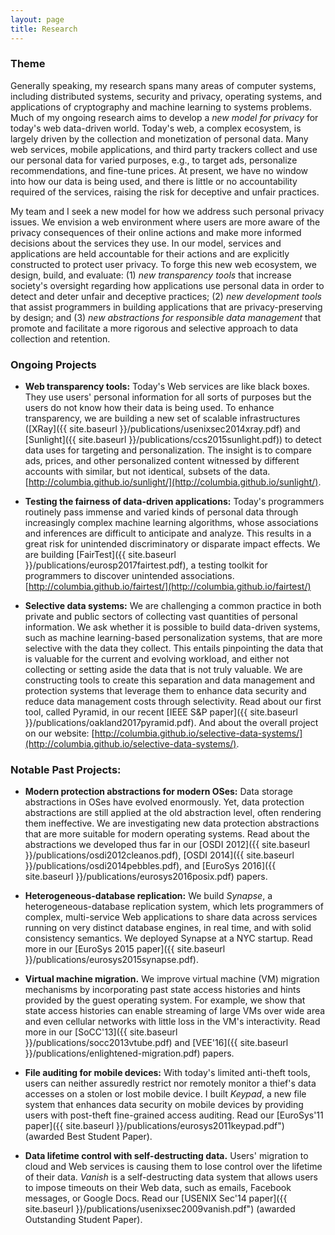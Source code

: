 ```yaml
---
layout: page
title: Research
---
```


### Theme

Generally speaking, my research spans many areas of computer systems, including distributed systems,
security and privacy, operating systems, and applications of cryptography and machine learning to systems problems.
Much of my ongoing research aims to develop a *new model for privacy* for today's web data-driven world.
Today's web, a complex ecosystem, is largely driven by the collection and monetization of personal data.
Many web services, mobile applications, and third party trackers collect and use our personal data for varied purposes, e.g., to target
ads, personalize recommendations, and fine-tune prices.
At present, we have no window into how our data is being used, and there is little or no accountability required of the services, raising the risk for deceptive and unfair practices.

My team and I seek a new model for how we address such personal privacy issues.
We envision a web environment where users are more aware of the privacy consequences of their online actions and make more informed decisions about the services they use.
In our model, services and applications are held accountable for their actions and are explicitly constructed to protect user privacy.
To forge this new web ecosystem, we design, build, and evaluate:
(1) *new transparency tools* that increase society's oversight regarding how applications use personal data in order to detect and deter
unfair and deceptive practices;
(2) *new development tools* that assist programmers in building applications that are privacy-preserving by design; and
(3) *new abstractions for responsible data management* that promote and facilitate a more rigorous and selective approach to data collection
and retention.


### Ongoing Projects

* **Web transparency tools:**
  Today's Web services are like black boxes. They use users' personal
information for all sorts of purposes but the users do not know how their data is being used.
To enhance transparency, we are building a new set of scalable infrastructures
([XRay]({{ site.baseurl }}/publications/usenixsec2014xray.pdf) and
[Sunlight]({{ site.baseurl }}/publications/ccs2015sunlight.pdf)) to detect data uses for
targeting and personalization. The insight is to compare ads, prices, and other personalized
content witnessed by different accounts with similar, but not identical, subsets of the data.
[http://columbia.github.io/sunlight/](http://columbia.github.io/sunlight/).

* **Testing the fairness of data-driven applications:**
  Today's programmers routinely pass immense and varied kinds of personal
  data through increasingly complex machine learning algorithms, whose
  associations and inferences are difficult to anticipate and analyze.
  This results in a great risk for unintended discriminatory or disparate
  impact effects.
  We are building [FairTest]({{ site.baseurl }}/publications/eurosp2017fairtest.pdf), a
  testing toolkit for programmers to discover unintended associations.
  [http://columbia.github.io/fairtest/](http://columbia.github.io/fairtest/)

* **Selective data systems:**
  We are challenging a common practice in both private and public sectors of collecting vast
quantities of personal information. We ask whether it is possible to build data-driven systems,
such as machine learning-based personalization systems, that are more selective with the data
they collect. This entails pinpointing the data that is valuable for the current and evolving
workload, and either not collecting or setting aside the data that is not truly valuable.
We are constructing tools to create this separation and data management and protection systems
that leverage them to enhance data security and reduce data management costs through selectivity.
Read about our first tool, called Pyramid, in our recent [IEEE S&P paper]({{ site.baseurl }}/publications/oakland2017pyramid.pdf).
And about the overall project on our website: [http://columbia.github.io/selective-data-systems/](http://columbia.github.io/selective-data-systems/).


### Notable Past Projects:

* **Modern protection abstractions for modern OSes:**
Data storage abstractions in OSes have
evolved enormously. Yet, data protection abstractions are still applied at the old abstraction
level, often rendering them ineffective. We are investigating new data protection abstractions
that are more suitable for modern operating systems.
Read about the abstractions we developed thus far in our [OSDI 2012]({{ site.baseurl }}/publications/osdi2012cleanos.pdf),
[OSDI 2014]({{ site.baseurl }}/publications/osdi2014pebbles.pdf), and [EuroSys 2016]({{ site.baseurl }}/publications/eurosys2016posix.pdf)
papers.

* **Heterogeneous-database replication:**
  We build <i>Synapse</i>, a heterogeneous-database replication system,
  which lets programmers of complex, multi-service Web applications to share
  data across services running on very distinct database engines, in real time,
  and with solid consistency semantics.
  We deployed Synapse at a NYC startup.
  Read more in our [EuroSys 2015 paper]({{ site.baseurl }}/publications/eurosys2015synapse.pdf).

* **Virtual machine migration.**
  We improve virtual machine (VM) migration mechanisms
  by incorporating past state access histories and hints provided
  by the guest operating system.
  For example, we show that state access histories can enable streaming of
  large VMs over wide area and even cellular networks with little loss in the
  VM's interactivity.
  Read more in our [SoCC'13]({{ site.baseurl }}/publications/socc2013vtube.pdf) and
  [VEE'16]({{ site.baseurl }}/publications/enlightened-migration.pdf) papers.

* **File auditing for mobile devices:**
  With today's limited anti-theft tools, users can neither assuredly restrict nor
  remotely monitor a thief's data accesses on a stolen or lost mobile device. I
  built <i>Keypad</i>, a new file system that enhances data security on
  mobile devices by providing users with post-theft fine-grained access auditing.
  Read our [EuroSys'11 paper]({{ site.baseurl }}/publications/eurosys2011keypad.pdf")
  (awarded Best Student Paper).

* **Data lifetime control with self-destructing data.**
  Users' migration to cloud and Web services is causing them to lose
  control over the lifetime of their data. <i>Vanish</i> is a self-destructing data
  system that allows users to impose timeouts on their Web data, such as emails,
  Facebook messages, or Google Docs.
  Read our [USENIX Sec'14 paper]({{ site.baseurl }}/publications/usenixsec2009vanish.pdf")
  (awarded Outstanding Student Paper).

